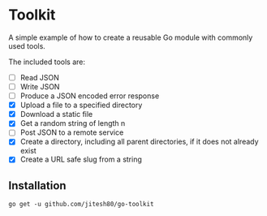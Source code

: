 # Toolkit

A simple example of how to create a reusable Go module with commonly used tools.

The included tools are:

- [ ] Read JSON
- [ ] Write JSON
- [ ] Produce a JSON encoded error response
- [X] Upload a file to a specified directory
- [X] Download a static file
- [X] Get a random string of length n
- [ ] Post JSON to a remote service
- [X] Create a directory, including all parent directories, if it does not already exist
- [X] Create a URL safe slug from a string

## Installation

`go get -u github.com/jitesh80/go-toolkit`
